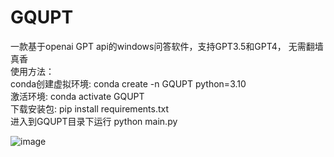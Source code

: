 # GQUPT
一款基于openai GPT api的windows问答软件，支持GPT3.5和GPT4， 无需翻墙真香<br>
使用方法：<br>
conda创建虚拟环境:  conda create -n GQUPT python=3.10  <br>
激活环境:           conda activate GQUPT <br>
下载安装包:         pip install requirements.txt  <br>
进入到GQUPT目录下运行 python main.py  <br>

![image](https://github.com/uuzna/GQUPT/assets/87402636/ae4dd341-4e76-4dc6-8400-5d62c02e1f38)
